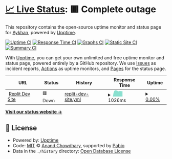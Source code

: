 # [📈 Live Status](https://AykhanUV.github.io/pingus): <!--live status--> **🟥 Complete outage**

This repository contains the open-source uptime monitor and status page for [Aykhan](https://AykhanUV.github.io/pingus), powered by [Upptime](https://github.com/upptime/upptime).

[![Uptime CI](https://github.com/AykhanUV/pingus/workflows/Uptime%20CI/badge.svg)](https://github.com/AykhanUV/pingus/actions?query=workflow%3A%22Uptime+CI%22)
[![Response Time CI](https://github.com/AykhanUV/pingus/workflows/Response%20Time%20CI/badge.svg)](https://github.com/AykhanUV/pingus/actions?query=workflow%3A%22Response+Time+CI%22)
[![Graphs CI](https://github.com/AykhanUV/pingus/workflows/Graphs%20CI/badge.svg)](https://github.com/AykhanUV/pingus/actions?query=workflow%3A%22Graphs+CI%22)
[![Static Site CI](https://github.com/AykhanUV/pingus/workflows/Static%20Site%20CI/badge.svg)](https://github.com/AykhanUV/pingus/actions?query=workflow%3A%22Static+Site+CI%22)
[![Summary CI](https://github.com/AykhanUV/pingus/workflows/Summary%20CI/badge.svg)](https://github.com/AykhanUV/pingus/actions?query=workflow%3A%22Summary+CI%22)

With [Upptime](https://upptime.js.org), you can get your own unlimited and free uptime monitor and status page, powered entirely by a GitHub repository. We use [Issues](https://github.com/AykhanUV/pingus/issues) as incident reports, [Actions](https://github.com/AykhanUV/pingus/actions) as uptime monitors, and [Pages](https://AykhanUV.github.io/pingus) for the status page.

<!--start: status pages-->
<!-- This summary is generated by Upptime (https://github.com/upptime/upptime) -->
<!-- Do not edit this manually, your changes will be overwritten -->
<!-- prettier-ignore -->
| URL | Status | History | Response Time | Uptime |
| --- | ------ | ------- | ------------- | ------ |
| <img alt="" src="https://icons.duckduckgo.com/ip3/65617f0c-04f8-4ac2-9cf4-616a91cc8d35-00-dof3ck9k3e8w.pike.replit.dev.ico" height="13"> [Replit Dev Site](https://65617f0c-04f8-4ac2-9cf4-616a91cc8d35-00-dof3ck9k3e8w.pike.replit.dev/) | 🟥 Down | [replit-dev-site.yml](https://github.com/AykhanUV/pingus/commits/HEAD/history/replit-dev-site.yml) | <details><summary><img alt="Response time graph" src="./graphs/replit-dev-site/response-time-week.png" height="20"> 1026ms</summary><br><a href="https://AykhanUV.github.io/pingus/history/replit-dev-site"><img alt="Response time 1013" src="https://img.shields.io/endpoint?url=https%3A%2F%2Fraw.githubusercontent.com%2FAykhanUV%2Fpingus%2FHEAD%2Fapi%2Freplit-dev-site%2Fresponse-time.json"></a><br><a href="https://AykhanUV.github.io/pingus/history/replit-dev-site"><img alt="24-hour response time 1031" src="https://img.shields.io/endpoint?url=https%3A%2F%2Fraw.githubusercontent.com%2FAykhanUV%2Fpingus%2FHEAD%2Fapi%2Freplit-dev-site%2Fresponse-time-day.json"></a><br><a href="https://AykhanUV.github.io/pingus/history/replit-dev-site"><img alt="7-day response time 1026" src="https://img.shields.io/endpoint?url=https%3A%2F%2Fraw.githubusercontent.com%2FAykhanUV%2Fpingus%2FHEAD%2Fapi%2Freplit-dev-site%2Fresponse-time-week.json"></a><br><a href="https://AykhanUV.github.io/pingus/history/replit-dev-site"><img alt="30-day response time 1013" src="https://img.shields.io/endpoint?url=https%3A%2F%2Fraw.githubusercontent.com%2FAykhanUV%2Fpingus%2FHEAD%2Fapi%2Freplit-dev-site%2Fresponse-time-month.json"></a><br><a href="https://AykhanUV.github.io/pingus/history/replit-dev-site"><img alt="1-year response time 1013" src="https://img.shields.io/endpoint?url=https%3A%2F%2Fraw.githubusercontent.com%2FAykhanUV%2Fpingus%2FHEAD%2Fapi%2Freplit-dev-site%2Fresponse-time-year.json"></a></details> | <details><summary><a href="https://AykhanUV.github.io/pingus/history/replit-dev-site">0.00%</a></summary><a href="https://AykhanUV.github.io/pingus/history/replit-dev-site"><img alt="All-time uptime 0.05%" src="https://img.shields.io/endpoint?url=https%3A%2F%2Fraw.githubusercontent.com%2FAykhanUV%2Fpingus%2FHEAD%2Fapi%2Freplit-dev-site%2Fuptime.json"></a><br><a href="https://AykhanUV.github.io/pingus/history/replit-dev-site"><img alt="24-hour uptime 0.00%" src="https://img.shields.io/endpoint?url=https%3A%2F%2Fraw.githubusercontent.com%2FAykhanUV%2Fpingus%2FHEAD%2Fapi%2Freplit-dev-site%2Fuptime-day.json"></a><br><a href="https://AykhanUV.github.io/pingus/history/replit-dev-site"><img alt="7-day uptime 0.00%" src="https://img.shields.io/endpoint?url=https%3A%2F%2Fraw.githubusercontent.com%2FAykhanUV%2Fpingus%2FHEAD%2Fapi%2Freplit-dev-site%2Fuptime-week.json"></a><br><a href="https://AykhanUV.github.io/pingus/history/replit-dev-site"><img alt="30-day uptime 0.05%" src="https://img.shields.io/endpoint?url=https%3A%2F%2Fraw.githubusercontent.com%2FAykhanUV%2Fpingus%2FHEAD%2Fapi%2Freplit-dev-site%2Fuptime-month.json"></a><br><a href="https://AykhanUV.github.io/pingus/history/replit-dev-site"><img alt="1-year uptime 0.05%" src="https://img.shields.io/endpoint?url=https%3A%2F%2Fraw.githubusercontent.com%2FAykhanUV%2Fpingus%2FHEAD%2Fapi%2Freplit-dev-site%2Fuptime-year.json"></a></details>

<!--end: status pages-->

[**Visit our status website →**](https://AykhanUV.github.io/pingus)

## 📄 License

- Powered by: [Upptime](https://github.com/upptime/upptime)
- Code: [MIT](./LICENSE) © [Anand Chowdhary](https://anandchowdhary.com), supported by [Pabio](https://pabio.com)
- Data in the `./history` directory: [Open Database License](https://opendatacommons.org/licenses/odbl/1-0/)
